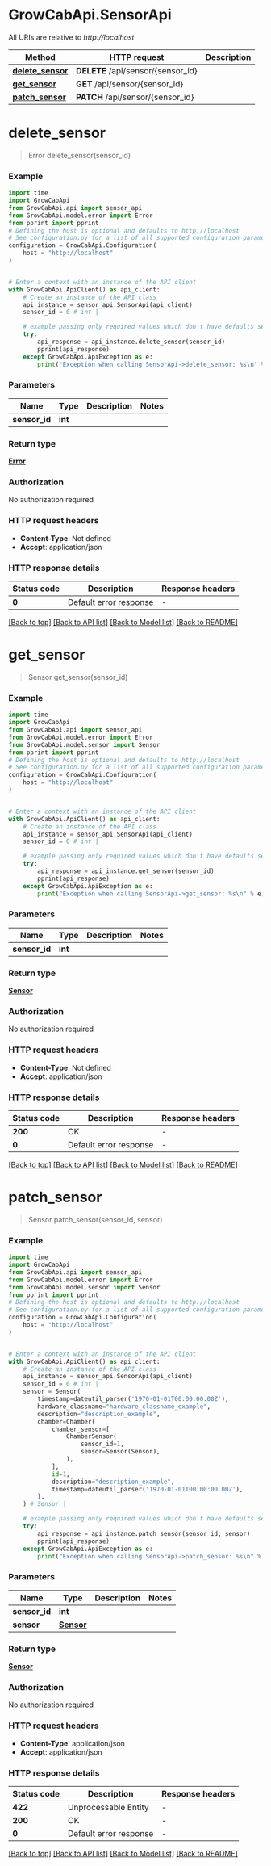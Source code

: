 # GrowCabApi.SensorApi

All URIs are relative to *http://localhost*

Method | HTTP request | Description
------------- | ------------- | -------------
[**delete_sensor**](SensorApi.md#delete_sensor) | **DELETE** /api/sensor/{sensor_id} | 
[**get_sensor**](SensorApi.md#get_sensor) | **GET** /api/sensor/{sensor_id} | 
[**patch_sensor**](SensorApi.md#patch_sensor) | **PATCH** /api/sensor/{sensor_id} | 


# **delete_sensor**
> Error delete_sensor(sensor_id)



### Example

```python
import time
import GrowCabApi
from GrowCabApi.api import sensor_api
from GrowCabApi.model.error import Error
from pprint import pprint
# Defining the host is optional and defaults to http://localhost
# See configuration.py for a list of all supported configuration parameters.
configuration = GrowCabApi.Configuration(
    host = "http://localhost"
)


# Enter a context with an instance of the API client
with GrowCabApi.ApiClient() as api_client:
    # Create an instance of the API class
    api_instance = sensor_api.SensorApi(api_client)
    sensor_id = 0 # int | 

    # example passing only required values which don't have defaults set
    try:
        api_response = api_instance.delete_sensor(sensor_id)
        pprint(api_response)
    except GrowCabApi.ApiException as e:
        print("Exception when calling SensorApi->delete_sensor: %s\n" % e)
```


### Parameters

Name | Type | Description  | Notes
------------- | ------------- | ------------- | -------------
 **sensor_id** | **int**|  |

### Return type

[**Error**](Error.md)

### Authorization

No authorization required

### HTTP request headers

 - **Content-Type**: Not defined
 - **Accept**: application/json


### HTTP response details
| Status code | Description | Response headers |
|-------------|-------------|------------------|
**0** | Default error response |  -  |

[[Back to top]](#) [[Back to API list]](../README.md#documentation-for-api-endpoints) [[Back to Model list]](../README.md#documentation-for-models) [[Back to README]](../README.md)

# **get_sensor**
> Sensor get_sensor(sensor_id)



### Example

```python
import time
import GrowCabApi
from GrowCabApi.api import sensor_api
from GrowCabApi.model.error import Error
from GrowCabApi.model.sensor import Sensor
from pprint import pprint
# Defining the host is optional and defaults to http://localhost
# See configuration.py for a list of all supported configuration parameters.
configuration = GrowCabApi.Configuration(
    host = "http://localhost"
)


# Enter a context with an instance of the API client
with GrowCabApi.ApiClient() as api_client:
    # Create an instance of the API class
    api_instance = sensor_api.SensorApi(api_client)
    sensor_id = 0 # int | 

    # example passing only required values which don't have defaults set
    try:
        api_response = api_instance.get_sensor(sensor_id)
        pprint(api_response)
    except GrowCabApi.ApiException as e:
        print("Exception when calling SensorApi->get_sensor: %s\n" % e)
```


### Parameters

Name | Type | Description  | Notes
------------- | ------------- | ------------- | -------------
 **sensor_id** | **int**|  |

### Return type

[**Sensor**](Sensor.md)

### Authorization

No authorization required

### HTTP request headers

 - **Content-Type**: Not defined
 - **Accept**: application/json


### HTTP response details
| Status code | Description | Response headers |
|-------------|-------------|------------------|
**200** | OK |  -  |
**0** | Default error response |  -  |

[[Back to top]](#) [[Back to API list]](../README.md#documentation-for-api-endpoints) [[Back to Model list]](../README.md#documentation-for-models) [[Back to README]](../README.md)

# **patch_sensor**
> Sensor patch_sensor(sensor_id, sensor)



### Example

```python
import time
import GrowCabApi
from GrowCabApi.api import sensor_api
from GrowCabApi.model.error import Error
from GrowCabApi.model.sensor import Sensor
from pprint import pprint
# Defining the host is optional and defaults to http://localhost
# See configuration.py for a list of all supported configuration parameters.
configuration = GrowCabApi.Configuration(
    host = "http://localhost"
)


# Enter a context with an instance of the API client
with GrowCabApi.ApiClient() as api_client:
    # Create an instance of the API class
    api_instance = sensor_api.SensorApi(api_client)
    sensor_id = 0 # int | 
    sensor = Sensor(
        timestamp=dateutil_parser('1970-01-01T00:00:00.00Z'),
        hardware_classname="hardware_classname_example",
        description="description_example",
        chamber=Chamber(
            chamber_sensor=[
                ChamberSensor(
                    sensor_id=1,
                    sensor=Sensor(Sensor),
                ),
            ],
            id=1,
            description="description_example",
            timestamp=dateutil_parser('1970-01-01T00:00:00.00Z'),
        ),
    ) # Sensor | 

    # example passing only required values which don't have defaults set
    try:
        api_response = api_instance.patch_sensor(sensor_id, sensor)
        pprint(api_response)
    except GrowCabApi.ApiException as e:
        print("Exception when calling SensorApi->patch_sensor: %s\n" % e)
```


### Parameters

Name | Type | Description  | Notes
------------- | ------------- | ------------- | -------------
 **sensor_id** | **int**|  |
 **sensor** | [**Sensor**](Sensor.md)|  |

### Return type

[**Sensor**](Sensor.md)

### Authorization

No authorization required

### HTTP request headers

 - **Content-Type**: application/json
 - **Accept**: application/json


### HTTP response details
| Status code | Description | Response headers |
|-------------|-------------|------------------|
**422** | Unprocessable Entity |  -  |
**200** | OK |  -  |
**0** | Default error response |  -  |

[[Back to top]](#) [[Back to API list]](../README.md#documentation-for-api-endpoints) [[Back to Model list]](../README.md#documentation-for-models) [[Back to README]](../README.md)

